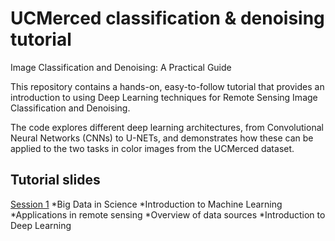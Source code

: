 # UCMerced classification & denoising tutorial

Image Classification and Denoising: A Practical Guide

This repository contains a hands-on, easy-to-follow tutorial that provides an introduction to using Deep Learning techniques for Remote Sensing Image Classification and Denoising. 

The code explores different deep learning architectures, from Convolutional Neural Networks (CNNs) to U-NETs, and demonstrates how these can be applied to the two tasks in color images from the UCMerced dataset.

## Tutorial slides
[Session 1](https://github.com/gtsagkatakis/GRSS2023_Classification_Denoising_tutorial/blob/main/Session%201%20Final.pdf)
*Big Data in Science 
*Introduction to Machine Learning
*Applications in remote sensing
*Overview of data sources
*Introduction to Deep Learning


